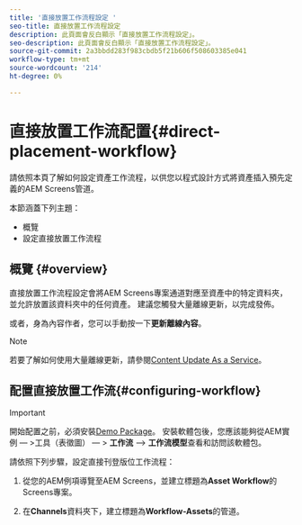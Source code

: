 ```yaml
---
title: '直接放置工作流程設定 '
seo-title: 直接放置工作流程設定
description: 此頁面會反白顯示「直接放置工作流程設定」。
seo-description: 此頁面會反白顯示「直接放置工作流程設定」。
source-git-commit: 2a3bbdd283f983cbdb5f21b606f508603385e041
workflow-type: tm+mt
source-wordcount: '214'
ht-degree: 0%

---
```



# 直接放置工作流配置{#direct-placement-workflow}

請依照本頁了解如何設定資產工作流程，以供您以程式設計方式將資產插入預先定義的AEM Screens管道。

本節涵蓋下列主題：

* 概覽
* 設定直接放置工作流程

## 概覽 {#overview}

直接放置工作流程設定會將AEM Screens專案通道對應至資產中的特定資料夾，並允許放置該資料夾中的任何資產。 建議您觸發大量離線更新，以完成發佈。

或者，身為內容作者，您可以手動按一下&#x200B;**更新離線內容**。

>[!NOTE]
>
>若要了解如何使用大量離線更新，請參閱[Content Update As a Service](/help/user-guide/content-update-as-a-service.md)。

## 配置直接放置工作流{#configuring-workflow}

>[!IMPORTANT]
>
>開始配置之前，必須安裝[Demo Package](https://github.com/godanny86/screens-demo/releases/download/v.0.0.1/screens-demo.all-1.0-SNAPSHOT.zip)。 安裝軟體包後，您應該能夠從AEM實例 — >工具（表徵圖） — > **工作流** —> **工作流模型**&#x200B;查看和訪問該軟體包。

請依照下列步驟，設定直接刊登版位工作流程：

1. 從您的AEM例項導覽至AEM Screens，並建立標題為&#x200B;**Asset Workflow**&#x200B;的Screens專案。

1. 在&#x200B;**Channels**&#x200B;資料夾下，建立標題為&#x200B;**Workflow-Assets**&#x200B;的管道。

